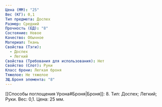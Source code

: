 ```yaml
---
Цена (ММ): "25"
Вес (КГ): 0,1
Тип предмета: Доспех
Размер: Средний
Прочность (ЕД): "8"
Состояние: Новое
Качество: Обычное
Материал: Ткань
Свойства (Тэги):
  - Доспех
  - Легкий
Свойства (Требования для использования): Нет
Свойство (Слот): Руки
Класс брони: Легкая броня
Тяжелое: Не тяжелое
ЗЩ.Броня элемента: "8"
---
```

[[Способы поглощения Урона#Броня|Броня]]: 8. Тип: Доспех; Легкий; Руки. Вес: 0,1. Цена: 25 мм. 